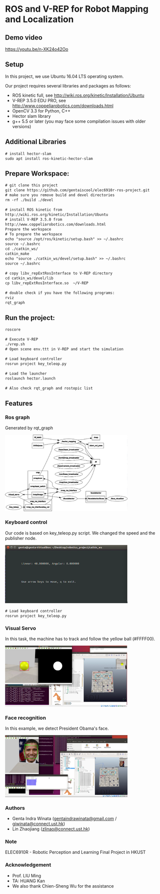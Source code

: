 # ROS and V-REP for Robot Mapping and Localization

## Demo video
https://youtu.be/n-XK24o42Oo

## Setup
In this project, we use Ubuntu 16.04 LTS operating system. 

Our project requires several libraries and packages as follows:
- ROS kinetic full, see http://wiki.ros.org/kinetic/Installation/Ubuntu
- V-REP 3.5.0 EDU PRO, see http://www.coppeliarobotics.com/downloads.html
- OpenCV 3.3 for Python, C++
- Hector slam library
- g++ 5.5 or later (you may face some compilation issues with older versions)

## Additional Libraries
```
# install hector-slam
sudo apt install ros-kinetic-hector-slam
```

## Prepare Workspace:
```
# git clone this project
git clone https://github.com/gentaiscool/elec6910r-ros-project.git
# make sure you remove build and devel directories
rm -rf ./build ./devel

# install ROS kinetic from http://wiki.ros.org/kinetic/Installation/Ubuntu
# install V-REP 3.5.0 from http://www.coppeliarobotics.com/downloads.html
Prepare the workspace
# To prepare the workspace
echo "source /opt/ros/kinetic/setup.bash" >> ~/.bashrc
source ~/.bashrc
cd ./catkin_ws/
catkin_make
echo "source ./catkin_ws/devel/setup.bash" >> ~/.bashrc
source ~/.bashrc

# copy libv_repExtRosInterface to V-REP directory
cd catkin_ws/devel/lib
cp libv_repExtRosInterface.so  ~/V-REP

# double check if you have the following programs:
rviz
rqt_graph
```
## Run the project:
```
roscore

# Execute V-REP
./vrep.sh
# Open scene env.ttt in V-REP and start the simulation

# Load keyboard controller
rosrun project key_teleop.py

# Load the launcher 
roslaunch hector.launch

# Also check rqt_graph and rostopic list
```

## Features

### Ros graph
Generated by rqt_graph

<img src="images/rosgraph.png" width="400"/>

### Keyboard control
Our code is based on key_teleop.py script. We changed the speed and the publisher node.

<img src="images/keyboard.png" width="400"/>

```
# Load keyboard controller
rosrun project key_teleop.py
```

### Visual Servo
In this task, the machine has to track and follow the yellow ball (#FFFF00). 

<img src="images/visual_servoing.png" width="400"/>

### Face recognition
In this example, we detect President Obama's face.

<img src="images/face_detection.png" width="400"/>

### Authors
- Genta Indra Winata (gentaindrawinata@gmail.com / giwinata@connect.ust.hk)
- Lin Zhaojiang (zlinao@connect.ust.hk)

### Note

ELEC6910R - Robotic Perception and Learning Final Project in HKUST

### Acknowledgement
- Prof. LIU Ming 
- TA: HUANG Kan
- We also thank Chien-Sheng Wu for the assistance

